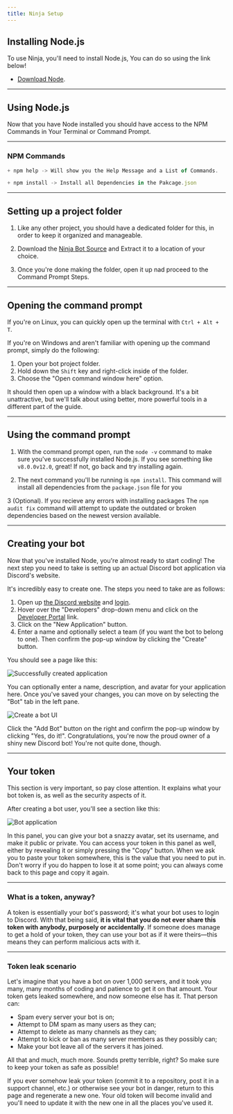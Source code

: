 ```yaml
---
title: Ninja Setup
---
```


## Installing Node.js

To use Ninja, you'll need to install Node.js, You can do so using the link below!
- [Download Node](https://nodejs.org/).

---

## Using Node.js
Now that you have Node installed you should have access to the NPM Commands in Your Terminal or Command Prompt.

---

### NPM Commands
```jsx harmony
+ npm help -> Will show you the Help Message and a List of Commands.

+ npm install -> Install all Dependencies in the Pakcage.json
```

---

## Setting up a project folder

1. Like any other project, you should have a dedicated folder for this, in order to keep it organized and manageable.

2. Download the [Ninja Bot Source](https://github.com/TheRealToxicDev/Ninja-Bot-Source/archive/v1.0.0.zip) and Extract it to a location of your choice.

3. Once you're done making the folder, open it up nad proceed to the Command Prompt Steps.

---

## Opening the command prompt

If you're on Linux, you can quickly open up the terminal with `Ctrl + Alt + T`.

If you're on Windows and aren't familiar with opening up the command prompt, simply do the following:

1. Open your bot project folder.
2. Hold down the `Shift` key and right-click inside of the folder.
3. Choose the "Open command window here" option.

It should then open up a window with a black background. It's a bit unattractive, but we'll talk about using better, more powerful tools in a different part of the guide.

---

## Using the command prompt

1. With the command prompt open, run the `node -v` command to make sure you've successfully installed Node.js. If you see something like <branch version="11.x" inline>`v8.0.0`</branch><branch version="12.x" inline>`v12.0`</branch>, great! If not, go back and try installing again.

2. The next command you'll be running is `npm install`. This command will install all dependencies from the `package.json` file for you

3 (Optional). If you recieve any errors with installing packages The `npm audit fix` command will attempt to update the outdated or broken dependencies based on the newest version available.

---

## Creating your bot

Now that you've installed Node, you're almost ready to start coding! The next step you need to take is setting up an actual Discord bot application via Discord's website.

It's incredibly easy to create one. The steps you need to take are as follows:

1. Open up [the Discord website](https://discordapp.com/) and [login](https://discordapp.com/login).
2. Hover over the "Developers" drop-down menu and click on the [Developer Portal](https://discordapp.com/developers/applications/) link.
3. Click on the "New Application" button.
4. Enter a name and optionally select a team (if you want the bot to belong to one). Then confirm the pop-up window by clicking the "Create" button.

You should see a page like this:

![Successfully created application](https://discordjs.guide/assets/img/create-app.cb14ef85.png)

You can optionally enter a name, description, and avatar for your application here. Once you've saved your changes, you can move on by selecting the "Bot" tab in the left pane.

![Create a bot UI](https://discordjs.guide/assets/img/create-bot.dff0f01e.png)

Click the "Add Bot" button on the right and confirm the pop-up window by clicking "Yes, do it!". Congratulations, you're now the proud owner of a shiny new Discord bot! You're not quite done, though.

---

## Your token

<Alert type="warning">

This section is very important, so pay close attention. It explains what your bot token is, as well as the security aspects of it.

</Alert>

After creating a bot user, you'll see a section like this:

![Bot application](https://discordjs.guide/assets/img/created-bot.c422fe87.png)

In this panel, you can give your bot a snazzy avatar, set its username, and make it public or private. You can access your token in this panel as well, either by revealing it or simply pressing the "Copy" button. When we ask you to paste your token somewhere, this is the value that you need to put in. Don't worry if you do happen to lose it at some point; you can always come back to this page and copy it again.

---

### What is a token, anyway?

A token is essentially your bot's password; it's what your bot uses to login to Discord. With that being said, **it is vital that you do not ever share this token with anybody, purposely or accidentally**. If someone does manage to get a hold of your token, they can use your bot as if it were theirs—this means they can perform malicious acts with it.

---

### Token leak scenario

Let's imagine that you have a bot on over 1,000 servers, and it took you many, many months of coding and patience to get it on that amount. Your token gets leaked somewhere, and now someone else has it. That person can:

* Spam every server your bot is on;
* Attempt to DM spam as many users as they can;
* Attempt to delete as many channels as they can;
* Attempt to kick or ban as many server members as they possibly can;
* Make your bot leave all of the servers it has joined.

All that and much, much more. Sounds pretty terrible, right? So make sure to keep your token as safe as possible!

<Alert type="warning">

If you ever somehow leak your token (commit it to a repository, post it in a support channel, etc.) or otherwise see your bot in danger, return to this page and regenerate a new one. Your old token will become invalid and you'll need to update it with the new one in all the places you've used it.

</Alert>
